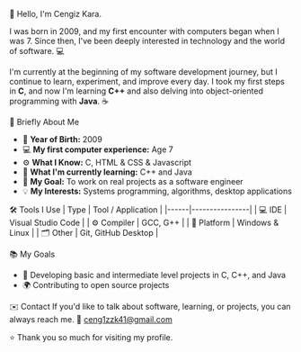 👋 Hello, I'm Cengiz Kara.

I was born in 2009, and my first encounter with computers began when I was 7.
Since then, I've been deeply interested in technology and the world of software. 💻

I'm currently at the beginning of my software development journey, but I continue to learn, experiment, and improve every day.
I took my first steps in **C**, and now I'm learning **C++** and also delving into object-oriented programming with **Java**. ☕

🧠 Briefly About Me
- 🪪 **Year of Birth:** 2009
- 💻 **My first computer experience:** Age 7
- ⚙️ **What I Know:** C, HTML & CSS & Javascript
- 🚀 **What I'm currently learning:** C++ and Java
- 🎯 **My Goal:** To work on real projects as a software engineer
- 💡 **My Interests:** Systems programming, algorithms, desktop applications

🛠️ Tools I Use
| Type | Tool / Application |
|------|----------------|
| 💻 IDE | Visual Studio Code |
| ⚙️ Compiler | GCC, G++ |
| 🧩 Platform | Windows & Linux |
| 🗂️ Other | Git, GitHub Desktop |

📚 My Goals
- 🧩 Developing basic and intermediate level projects in C, C++, and Java
- 🌍 Contributing to open source projects

✉️ Contact
If you'd like to talk about software, learning, or projects, you can always reach me.
📧 ceng1zzk41@gmail.com

⭐ Thank you so much for visiting my profile.
